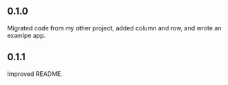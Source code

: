 ## 0.1.0

Migrated code from my other project, added column and row, and wrote an examlpe app.

## 0.1.1

Improved README.
